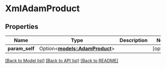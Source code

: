 # XmlAdamProduct

## Properties

Name | Type | Description | Notes
------------ | ------------- | ------------- | -------------
**param_self** | Option<[**models::AdamProduct**](AdamProduct.md)> |  | [optional]

[[Back to Model list]](../README.md#documentation-for-models) [[Back to API list]](../README.md#documentation-for-api-endpoints) [[Back to README]](../README.md)


